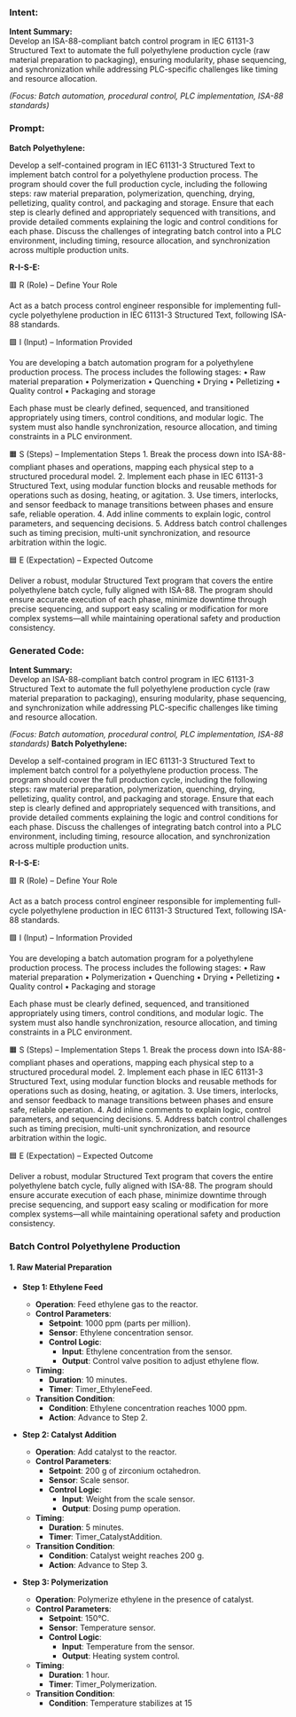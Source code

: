 ### Intent:
**Intent Summary:**  
Develop an ISA-88-compliant batch control program in IEC 61131-3 Structured Text to automate the full polyethylene production cycle (raw material preparation to packaging), ensuring modularity, phase sequencing, and synchronization while addressing PLC-specific challenges like timing and resource allocation.  

*(Focus: Batch automation, procedural control, PLC implementation, ISA-88 standards)*

### Prompt:
**Batch Polyethylene:**

Develop a self-contained program in IEC 61131-3 Structured Text to implement batch control for a polyethylene production process. The program should cover the full production cycle, including the following steps: raw material preparation, polymerization, quenching, drying, pelletizing, quality control, and packaging and storage. Ensure that each step is clearly defined and appropriately sequenced with transitions, and provide detailed comments explaining the logic and control conditions for each phase. Discuss the challenges of integrating batch control into a PLC environment, including timing, resource allocation, and synchronization across multiple production units.

**R-I-S-E:**

🟥 R (Role) – Define Your Role

Act as a batch process control engineer responsible for implementing full-cycle polyethylene production in IEC 61131-3 Structured Text, following ISA-88 standards.

🟩 I (Input) – Information Provided

You are developing a batch automation program for a polyethylene production process. The process includes the following stages:
	•	Raw material preparation
	•	Polymerization
	•	Quenching
	•	Drying
	•	Pelletizing
	•	Quality control
	•	Packaging and storage

Each phase must be clearly defined, sequenced, and transitioned appropriately using timers, control conditions, and modular logic. The system must also handle synchronization, resource allocation, and timing constraints in a PLC environment.

🟧 S (Steps) – Implementation Steps
	1.	Break the process down into ISA-88-compliant phases and operations, mapping each physical step to a structured procedural model.
	2.	Implement each phase in IEC 61131-3 Structured Text, using modular function blocks and reusable methods for operations such as dosing, heating, or agitation.
	3.	Use timers, interlocks, and sensor feedback to manage transitions between phases and ensure safe, reliable operation.
	4.	Add inline comments to explain logic, control parameters, and sequencing decisions.
	5.	Address batch control challenges such as timing precision, multi-unit synchronization, and resource arbitration within the logic.

🟦 E (Expectation) – Expected Outcome

Deliver a robust, modular Structured Text program that covers the entire polyethylene batch cycle, fully aligned with ISA-88. The program should ensure accurate execution of each phase, minimize downtime through precise sequencing, and support easy scaling or modification for more complex systems—all while maintaining operational safety and production consistency.

### Generated Code:
**Intent Summary:**  
Develop an ISA-88-compliant batch control program in IEC 61131-3 Structured Text to automate the full polyethylene production cycle (raw material preparation to packaging), ensuring modularity, phase sequencing, and synchronization while addressing PLC-specific challenges like timing and resource allocation.  

*(Focus: Batch automation, procedural control, PLC implementation, ISA-88 standards)*
**Batch Polyethylene:**

Develop a self-contained program in IEC 61131-3 Structured Text to implement batch control for a polyethylene production process. The program should cover the full production cycle, including the following steps: raw material preparation, polymerization, quenching, drying, pelletizing, quality control, and packaging and storage. Ensure that each step is clearly defined and appropriately sequenced with transitions, and provide detailed comments explaining the logic and control conditions for each phase. Discuss the challenges of integrating batch control into a PLC environment, including timing, resource allocation, and synchronization across multiple production units.

**R-I-S-E:**

🟥 R (Role) – Define Your Role

Act as a batch process control engineer responsible for implementing full-cycle polyethylene production in IEC 61131-3 Structured Text, following ISA-88 standards.

🟩 I (Input) – Information Provided

You are developing a batch automation program for a polyethylene production process. The process includes the following stages:
	•	Raw material preparation
	•	Polymerization
	•	Quenching
	•	Drying
	•	Pelletizing
	•	Quality control
	•	Packaging and storage

Each phase must be clearly defined, sequenced, and transitioned appropriately using timers, control conditions, and modular logic. The system must also handle synchronization, resource allocation, and timing constraints in a PLC environment.

🟧 S (Steps) – Implementation Steps
	1.	Break the process down into ISA-88-compliant phases and operations, mapping each physical step to a structured procedural model.
	2.	Implement each phase in IEC 61131-3 Structured Text, using modular function blocks and reusable methods for operations such as dosing, heating, or agitation.
	3.	Use timers, interlocks, and sensor feedback to manage transitions between phases and ensure safe, reliable operation.
	4.	Add inline comments to explain logic, control parameters, and sequencing decisions.
	5.	Address batch control challenges such as timing precision, multi-unit synchronization, and resource arbitration within the logic.

🟦 E (Expectation) – Expected Outcome

Deliver a robust, modular Structured Text program that covers the entire polyethylene batch cycle, fully aligned with ISA-88. The program should ensure accurate execution of each phase, minimize downtime through precise sequencing, and support easy scaling or modification for more complex systems—all while maintaining operational safety and production consistency.
### Batch Control Polyethylene Production

#### 1. Raw Material Preparation
- **Step 1: Ethylene Feed**
  - **Operation**: Feed ethylene gas to the reactor.
  - **Control Parameters**:
    - **Setpoint**: 1000 ppm (parts per million).
    - **Sensor**: Ethylene concentration sensor.
    - **Control Logic**:
      - **Input**: Ethylene concentration from the sensor.
      - **Output**: Control valve position to adjust ethylene flow.
  - **Timing**:
    - **Duration**: 10 minutes.
    - **Timer**: Timer_EthyleneFeed.
  - **Transition Condition**:
    - **Condition**: Ethylene concentration reaches 1000 ppm.
    - **Action**: Advance to Step 2.

- **Step 2: Catalyst Addition**
  - **Operation**: Add catalyst to the reactor.
  - **Control Parameters**:
    - **Setpoint**: 200 g of zirconium octahedron.
    - **Sensor**: Scale sensor.
    - **Control Logic**:
      - **Input**: Weight from the scale sensor.
      - **Output**: Dosing pump operation.
  - **Timing**:
    - **Duration**: 5 minutes.
    - **Timer**: Timer_CatalystAddition.
  - **Transition Condition**:
    - **Condition**: Catalyst weight reaches 200 g.
    - **Action**: Advance to Step 3.

- **Step 3: Polymerization**
  - **Operation**: Polymerize ethylene in the presence of catalyst.
  - **Control Parameters**:
    - **Setpoint**: 150°C.
    - **Sensor**: Temperature sensor.
    - **Control Logic**:
      - **Input**: Temperature from the sensor.
      - **Output**: Heating system control.
  - **Timing**:
    - **Duration**: 1 hour.
    - **Timer**: Timer_Polymerization.
  - **Transition Condition**:
    - **Condition**: Temperature stabilizes at 15
